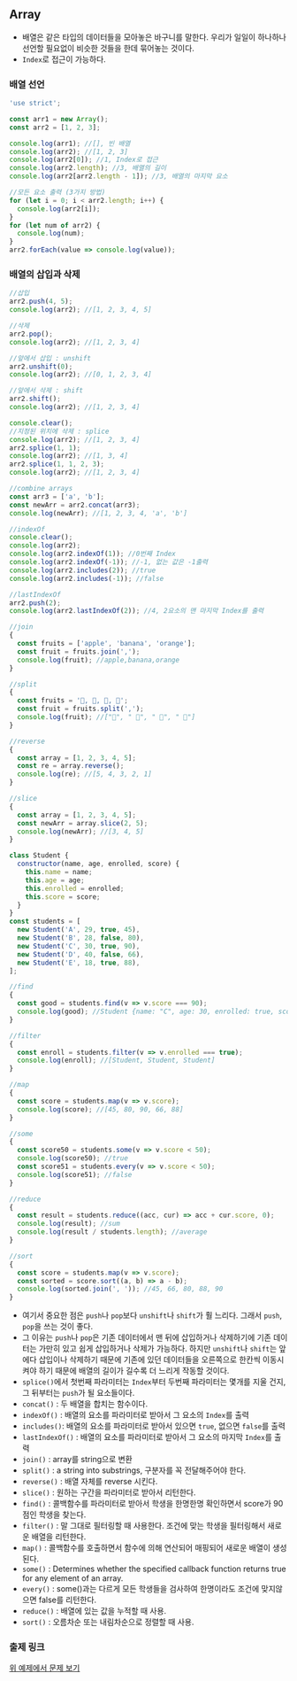 ## Array

- 배열은 같은 타입의 데이터들을 모아놓은 바구니를 말한다. 우리가 일일이 하나하나 선언할 필요없이 비슷한 것들을 한데 묶어놓는 것이다.
- `Index`로 접근이 가능하다.

### 배열 선언

```javascript
'use strict';

const arr1 = new Array(); 
const arr2 = [1, 2, 3];

console.log(arr1); //[], 빈 배열
console.log(arr2); //[1, 2, 3]
console.log(arr2[0]); //1, Index로 접근
console.log(arr2.length); //3, 배열의 길이
console.log(arr2[arr2.length - 1]); //3, 배열의 마지막 요소

//모든 요소 출력 (3가지 방법)
for (let i = 0; i < arr2.length; i++) {
  console.log(arr2[i]);
}
for (let num of arr2) {
  console.log(num);
}
arr2.forEach(value => console.log(value));
```

### 배열의 삽입과 삭제

```javascript
//삽입
arr2.push(4, 5);
console.log(arr2); //[1, 2, 3, 4, 5]

//삭제
arr2.pop();
console.log(arr2); //[1, 2, 3, 4]

//앞에서 삽입 : unshift
arr2.unshift(0);
console.log(arr2); //[0, 1, 2, 3, 4]

//앞에서 삭제 : shift
arr2.shift();
console.log(arr2); //[1, 2, 3, 4]

console.clear();
//지정된 위치에 삭제 : splice
console.log(arr2); //[1, 2, 3, 4]
arr2.splice(1, 1);
console.log(arr2); //[1, 3, 4]
arr2.splice(1, 1, 2, 3);
console.log(arr2); //[1, 2, 3, 4]

//combine arrays
const arr3 = ['a', 'b'];
const newArr = arr2.concat(arr3);
console.log(newArr); //[1, 2, 3, 4, 'a', 'b']

//indexOf
console.clear();
console.log(arr2);
console.log(arr2.indexOf(1)); //0번째 Index
console.log(arr2.indexOf(-1)); //-1, 없는 값은 -1출력
console.log(arr2.includes(2)); //true
console.log(arr2.includes(-1)); //false

//lastIndexOf
arr2.push(2);
console.log(arr2.lastIndexOf(2)); //4, 2요소의 맨 마지막 Index를 출력

//join
{
  const fruits = ['apple', 'banana', 'orange'];
  const fruit = fruits.join(',');
  console.log(fruit); //apple,banana,orange
}

//split
{
  const fruits = '🍎, 🥝, 🍌, 🍒';
  const fruit = fruits.split(',');
  console.log(fruit); //["🍎", " 🥝", " 🍌", " 🍒"]
}

//reverse
{
  const array = [1, 2, 3, 4, 5];
  const re = array.reverse();
  console.log(re); //[5, 4, 3, 2, 1]
}

//slice
{
  const array = [1, 2, 3, 4, 5];
  const newArr = array.slice(2, 5);
  console.log(newArr); //[3, 4, 5]
}

class Student {
  constructor(name, age, enrolled, score) {
    this.name = name;
    this.age = age;
    this.enrolled = enrolled;
    this.score = score;
  }
}
const students = [
  new Student('A', 29, true, 45),
  new Student('B', 28, false, 80),
  new Student('C', 30, true, 90),
  new Student('D', 40, false, 66),
  new Student('E', 18, true, 88),
];

//find
{
  const good = students.find(v => v.score === 90);
  console.log(good); //Student {name: "C", age: 30, enrolled: true, score: 90}
}

//filter
{
  const enroll = students.filter(v => v.enrolled === true);
  console.log(enroll); //[Student, Student, Student]
}

//map
{
  const score = students.map(v => v.score);
  console.log(score); //[45, 80, 90, 66, 88]
}

//some
{
  const score50 = students.some(v => v.score < 50);
  console.log(score50); //true
  const score51 = students.every(v => v.score < 50);
  console.log(score51); //false
}

//reduce
{
  const result = students.reduce((acc, cur) => acc + cur.score, 0);
  console.log(result); //sum
  console.log(result / students.length); //average
}

//sort
{
  const score = students.map(v => v.score);
  const sorted = score.sort((a, b) => a - b);
  console.log(sorted.join(', ')); //45, 66, 80, 88, 90
}
```

- 여기서 중요한 점은 `push`나 `pop`보다 `unshift`나 `shift`가 훨 느리다. 그래서 `push`, `pop`을 쓰는 것이 좋다.
- 그 이유는 `push`나 `pop`은 기존 데이터에서 맨 뒤에 삽입하거나 삭제하기에 기존 데이터는 가만히 있고 쉽게 삽입하거나 삭제가 가능하다. 하지만 `unshift`나 `shift`는 앞에다 삽입이나  삭제하기 때문에 기존에 있던 데이터들을 오른쪽으로 한칸씩 이동시켜야 하기 때문에 배열의 길이가 길수록 더 느리게 작동할 것이다.
- `splice()`에서 첫번째 파라미터는 `Index`부터 두번째 파라미터는 몇개를 지울 건지, 그 뒤부터는 `push`가 될 요소들이다.
- `concat()` : 두 배열을 합치는 함수이다.
- `indexOf()` : 배열의 요소를 파라미터로 받아서 그 요소의 `Index`를 출력
- `includes()`: 배열의 요소를 파라미터로 받아서 있으면 `true`, 없으면 `false`를 출력
- `lastIndexOf()` : 배열의 요소를 파라미터로 받아서 그 요소의 마지막 `Index`를 출력
- `join()` : array를 string으로 변환
- `split()` : a string into substrings, 구분자를 꼭 전달해주어야 한다.
- `reverse()` : 배열 자체를 reverse 시킨다.
- `slice()` : 원하는 구간을 파라미터로 받아서 리턴한다.
- `find()` : 콜백함수를 파라미터로 받아서 학생을 한명한명 확인하면서 score가 90점인 학생을 찾는다.
- `filter()` : 말 그대로 필터링할 때 사용한다. 조건에 맞는 학생을 필터링해서 새로운 배열을 리턴한다.
- `map()` : 콜백함수를 호출하면서 함수에 의해 연산되어 매핑되어 새로운 배열이 생성된다.
- `some()` : Determines whether the specified callback function returns true for any element of an array.
- `every()` : some()과는 다르게 모든 학생들을 검사하여 한명이라도 조건에 맞지않으면 false를 리턴한다.
- `reduce()` : 배열에 있는 값을 누적할 때 사용.
- `sort()` : 오름차순 또는 내림차순으로 정렬할 때 사용.

### 출제 링크

[위 예제에서 문제 보기](https://www.youtube.com/watch?v=3CUjtKJ7PJg&list=PLv2d7VI9OotTVOL4QmPfvJWPJvkmv6h-2&index=9)
